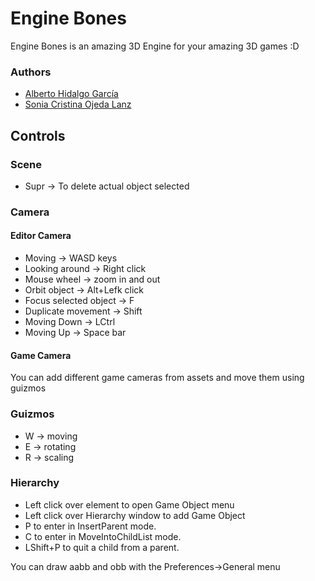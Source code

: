 # Engine Bones

Engine Bones is an amazing 3D Engine for your amazing 3D games :D

### Authors

* [Alberto Hidalgo García](https://github.com/TheimerTR)
* [Sonia Cristina Ojeda Lanz](https://github.com/SoniaOL)

## Controls 

### Scene
* Supr -> To delete actual object selected

### Camera

#### Editor Camera
* Moving -> WASD keys
* Looking around -> Right click
* Mouse wheel -> zoom in and out
* Orbit object -> Alt+Lefk click
* Focus selected object -> F 
* Duplicate movement -> Shift
* Moving Down -> LCtrl
* Moving Up -> Space bar

#### Game Camera
You can add different game cameras from assets and move them using guizmos

### Guizmos

* W -> moving
* E -> rotating
* R -> scaling 

### Hierarchy

* Left click over element to open Game Object menu
* Left click over Hierarchy window to add Game Object 
* P to enter in InsertParent mode.
* C to enter in MoveIntoChildList mode.
* LShift+P to quit a child from a parent.

You can draw aabb and obb with the Preferences->General menu 
